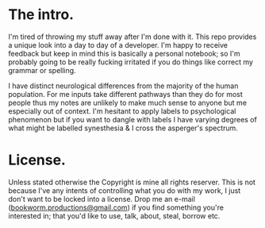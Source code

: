 # The intro.

I'm tired of throwing my stuff away after I'm done with it. This repo provides a unique look into a day to day of a developer. I'm happy to receive feedback but keep in mind this is basically a personal notebook; so I'm probably going to be really fucking irritated if you do things like correct my grammar or spelling. 

I have distinct neurological differences from the majority of the human population. For me inputs take different pathways than they do for most people thus my notes are unlikely to make much sense to anyone but me especially out of context. I'm hesitant to apply labels to psychological phenomenon but if you want to dangle with labels I have varying degrees of what might be labelled synesthesia & I cross the asperger's spectrum.   

# License. 

Unless stated otherwise the Copyright is mine all rights reserver. This is not because I've any intents of controlling what you do with my work, I just don't want to be locked into a license. 
Drop me an e-mail (bookworm.productions@gmail.com) if you find something you're interested in; that you'd like to use, talk, about, steal, borrow etc.